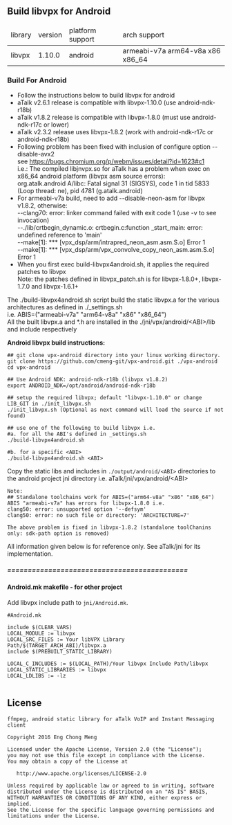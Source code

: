 ## Build libvpx for Android
####
<table>
<thead>
<tr><td>library</td><td>version</td><td>platform support</td><td>arch support</td></tr>
</thead>
<tr><td>libvpx</td><td>1.10.0</td><td>android</td><td>armeabi-v7a arm64-v8a x86 x86_64</td></tr>
</table>

### Build For Android
- Follow the instructions below to build libvpx for android
- aTalk v2.6.1 release is compatible with libvpx-1.10.0 (use android-ndk-r18b) <br/>
- aTalk v1.8.2 release is compatible with libvpx-1.8.0 (must use android-ndk-r17c or lower) <br/>
- aTalk v2.3.2 release uses libvpx-1.8.2 (work with android-ndk-r17c or android-ndk-r18b)<br/>
- Following problem has been fixed with inclusion of configure option --disable-avx2<br/>
  see <https://bugs.chromium.org/p/webm/issues/detail?id=1623#c1><br/>
  i.e.: The compiled libjnvpx.so for aTalk has a problem when exec on x86_64 android platform (libvpx asm source errors):<br/>
  org.atalk.android A/libc: Fatal signal 31 (SIGSYS), code 1 in tid 5833 (Loop thread: ne), pid 4781 (g.atalk.android)
- For armeabi-v7a build, need to add --disable-neon-asm for libvpx v1.8.2, otherwise:<br/>
  --clang70: error: linker command failed with exit code 1 (use -v to see invocation)<br/>
  --./lib/crtbegin_dynamic.o: crtbegin.c:function _start_main: error: undefined reference to 'main'<br/>
  --make\[1]: *** \[vpx_dsp/arm/intrapred_neon_asm.asm.S.o] Error 1<br/>
  --make\[1]: *** \[vpx_dsp/arm/vpx_convolve_copy_neon_asm.asm.S.o] Error 1<br/>
- When you first exec build-libvpx4android.sh, it applies the required patches to libvpx<br/>
  Note: the patches defined in libvpx_patch.sh is for libvpx-1.8.0+, libvpx-1.7.0 and libvpx-1.6.1+<br/>
  
The ./build-libvpx4android.sh script build the static libvpx.a for the various architectures as defined in ./_settings.sh<br/>
i.e. ABIS=("armeabi-v7a" "arm64-v8a" "x86" "x86_64")<br/>
All the built libvpx.a and *.h are installed in the ./jni/vpx/android/&lt;ABI>/lib and include respectively

**Android libvpx build instructions:**
```
## git clone vpx-android directory into your linux working directory.
git clone https://github.com/cmeng-git/vpx-android.git ./vpx-android
cd vpx-android

## Use Android NDK: android-ndk-r18b (libvpx v1.8.2)
export ANDROID_NDK=/opt/android/android-ndk-r18b

## setup the required libvpx; default "libvpx-1.10.0" or change LIB_GIT in ./init_libvpx.sh
./init_libvpx.sh (Optional as next command will load the source if not found)

## use one of the following to build libvpx i.e.
#a. for all the ABI's defined in _settings.sh
./build-libvpx4android.sh

#b. for a specific <ABI>
./build-libvpx4android.sh <ABI> 
```

Copy the static libs and includes in `./output/android/<ABI>` directories to the android project
jni directory i.e. aTalk/jni/vpx/android/\<ABI>

```
Note:
## Standalone toolchains work for ABIS=("arm64-v8a" "x86" "x86_64")
ABIS "armeabi-v7a" has errors for libvpx-1.8.0 i.e.
clang50: error: unsupported option '--defsym'
clang50: error: no such file or directory: 'ARCHITECTURE=7'

The above problem is fixed in libvpx-1.8.2 (standalone toolChanins only: sdk-path option is removed)
```

All information given below is for reference only. See aTalk/jni for its implementation.

##### ============================================
#### Android.mk makefile - for other project
Add libvpx include path to `jni/Android.mk`. 

```
#Android.mk

include $(CLEAR_VARS)
LOCAL_MODULE := libvpx
LOCAL_SRC_FILES := Your libVPX Library Path/$(TARGET_ARCH_ABI)/libvpx.a
include $(PREBUILT_STATIC_LIBRARY)

LOCAL_C_INCLUDES := $(LOCAL_PATH)/Your libvpx Include Path/libvpx
LOCAL_STATIC_LIBRARIES := libvpx
LOCAL_LDLIBS := -lz
	
```

License
-------

    ffmpeg, android static library for aTalk VoIP and Instant Messaging client
    
    Copyright 2016 Eng Chong Meng
        
    Licensed under the Apache License, Version 2.0 (the "License");
    you may not use this file except in compliance with the License.
    You may obtain a copy of the License at
    
       http://www.apache.org/licenses/LICENSE-2.0
    
    Unless required by applicable law or agreed to in writing, software
    distributed under the License is distributed on an "AS IS" BASIS,
    WITHOUT WARRANTIES OR CONDITIONS OF ANY KIND, either express or implied.
    See the License for the specific language governing permissions and
    limitations under the License.




